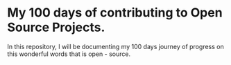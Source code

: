 # My 100 days of contributing to Open Source Projects.

In this repository, I will be documenting my 100 days journey of progress on this wonderful words that is open - source.
